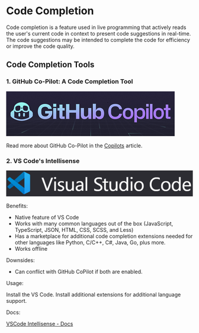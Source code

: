 # Code Completion

Code completion is a feature used in live programming that actively reads the user's current code in context to present code suggestions in real-time. The code suggestions may be intended to complete the code for efficiency or improve the code quality.

## Code Completion Tools

### 1. GitHub Co-Pilot: A Code Completion Tool

![GitHub Copilot](images/github-copilot.png)

Read more about GitHub Co-Pilot in the [Copilots](./copilots.md) article.

### 2. VS Code's Intellisense

![Visual Studio Code - Intellisense](images/VSCode.png)

Benefits:

- Native feature of VS Code
- Works with many common languages out of the box (JavaScript, TypeScript, JSON, HTML, CSS, SCSS, and Less)
- Has a marketplace for additional code completion extensions needed for other languages like Python, C/C++, C#, Java, Go, plus more.
- Works offline

Downsides:

- Can conflict with GitHub CoPilot if both are enabled.

Usage:

Install the VS Code. Install additional extensions for additional language support.

Docs:

[VSCode Intellisense - Docs](https://code.visualstudio.com/docs/editor/intellisense)
